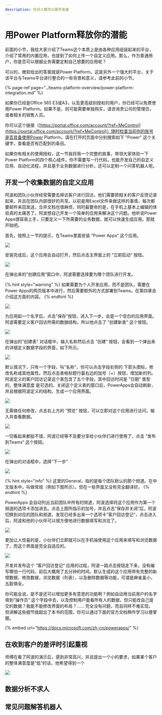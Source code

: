 ```yaml
---
description: 任何人都可以是开发者
---
```


# 用Power Platform释放你的潜能

前面的小节，我给大家介绍了Teams这个本质上是由各种应用组装起来的平台，介绍了常用的内置应用，也提到了如何上传一个自定义应用。那么，作为普通用户，你是否可以根据业务需要定制自己想要的应用呢？

可以的，微软给出的答案就是Power Platform。这是另外一个强大的平台，关于该平台与Teams平台进行整合的一些背景和意义，请参考此前的小节。

{% page-ref page="../teams-platform-overview/power-platform-integration.md" %}

如果你已经是Office 365 E3或A3，以及更高级别授权的用户，你已经可以免费使用Power Platform。如果不是，则可能需要单独购买，请咨询贵公司的管理员，或者相关的销售人员。

你可以这个链接（[https://portal.office.com/account/?ref=MeControl](https://portal.office.com/account/?ref=MeControl)）随时检查当前你的账号是否具备使用Power Platform，请在打开的页面中分别搜索如下 "Power" 这个关键字，查看是否有匹配到的条目。

如果你有相关的使用授权，这一节我将用一个完整的故事，带领大家体验一下Power Platform的四个核心组件，你不需要写一行代码，也能开发自己的自定义应用、自动化流程，并且基于业务数据进行分析，还可以定制一个问答机器人呢。

## 开发一个收集数据的自定义应用

阿波和团队小伙伴经常需要去拜访客户进行回访，他们需要把相关的客户反馈记录起来，并且在团队内部很好的共享。以前是用Excel文件来做这样的事情，每次都要邮件来回发送，合并文档也很麻烦，同时最要命的是，在手机上基本上编辑的体验真的太痛苦了。阿波想自己开发一个简单的应用来解决这个问题。他听说Power Apps很容易上手，只要定义一下所需要的业务数据，就可以快速生成应用。那就开始吧。

首先，按照上一节的提示，在Teams里面安装 ”Power Apps“ 这个应用。

![](../.gitbook/assets/tu-pian-%20%28113%29.png)

安装完成后，这个应用会自动打开，然后点击主界面上的 ”立即启动“ 按钮。

![](../.gitbook/assets/tu-pian-%20%28125%29.png)

在弹出来的”创建应用“窗口中，阿波需要选择要为哪个团队进行开发。

{% hint style="warning" %}
如果需要为个人开发应用，而不是团队，需要在Power Apps的网页版本中进行，然后需要额外的方式部署到Teams。在第四章会介绍这方面的内容。
{% endhint %}

![](../.gitbook/assets/tu-pian-%20%28131%29.png)

为应用起一个名字后，点击”保存“按钮，进入下一步，会是一个空白的应用界面。阿波需要定义客户回访所需的数据结构，所以他点击了 ”创建新表“ 这个按钮。

![](../.gitbook/assets/tu-pian-%20%28122%29.png)

在弹出的”创建表“ 对话框中，输入名称然后点击 ”创建“ 按钮，会看到一个弹出来的详细定义数据字段的界面，如下所示。

![](../.gitbook/assets/tu-pian-%20%2897%29.png)

默认情况下，只有一个字段，叫”名称“，你可以点击字段右侧的 下箭头图标，修改名称或其他属性。然后点击表格标题行最右边的加号（+）按钮，增加新的列。阿波定义的客户回访记录这个表包含了五个字段，其中回访时间是 ”日期“ 类型的，整体满意度 是可选的。关闭这个定义表的窗口后，PowerApps会自动刷新，并且根据阿波定义的结构，生成一个应用界面。

![](../.gitbook/assets/tu-pian-%20%28114%29.png)

无需做任何修改，点击右上方的 ”预览“ 按钮，可以立即对这个应用进行访问，输入并查看数据。

![](../.gitbook/assets/tu-pian-%20%28104%29.png)

一切看起来都挺不错，阿波已经等不及要分享给小伙伴们进行使用了，点击 ”发布到Teams“ 这个按钮。

![](../.gitbook/assets/tu-pian-%20%28117%29.png)

在弹出的对话框中，选择”下一步“

![](../.gitbook/assets/tu-pian-%20%28100%29.png)

{% hint style="info" %}
这里的General，指的是每个团队默认的那个频道。在中文版本中，叫做常规（例如下图所示）。但在一些界面又没有完全翻译好。
{% endhint %}

PowerApps 会自动列出当前团队中所有的频道，阿波选择将这个应用作为第一个频道的选项卡添加进去。点击上图所指示的加号，并且点击”保存并关闭“后，阿波切换到对应的团队和频道，发现已经多出来一个选项卡”客户回访登记“，点击进入后，阿波和他的小伙伴可以很方便地进行数据填写和浏览了。

![](../.gitbook/assets/tu-pian-%20%28130%29.png)

更加让人惊喜的是，小伙伴们立即就可以在手机端使用这个应用来填写和浏览数据了，而这个界面是完全自适应的。

![](../.gitbook/assets/tu-pian-%20%28127%29.png)

开发并发布这个 ”客户回访登记“ 应用的过程，阿波一路点击按钮走下来，没有编写哪怕一行代码，前后大概用了五分钟的时间。默认生成的这个应用带有完整的新增数据，修改数据，浏览数据（列表），以及删除数据等功能，可谓是麻雀虽小，五脏俱全。

你可能会说，是不是还可以增加更多有意思的功能啊？例如自动用当前用户的名字填到”操作员“ 这个字段中去，以及控制用户能看所有人的数据，但只能改自己提交的数据？我能不能修改界面的布局？...... 完全没有问题，而且同样不难实现。但讲解这些细节就超出了本书的范围，你可以通过下面的官方文档稍作学习以便掌握。

{% embed url="https://docs.microsoft.com/zh-cn/powerapps/" %}

## 在收到客户的差评时引起重视

师傅在看了阿波的演示后，感到非常高兴，并且提出一个小的要求，如果某个客户的整体满意度是”低“的话，他希望得到一个

![](../.gitbook/assets/tu-pian-%20%28107%29.png)

## 数据分析不求人



## 常见问题解答机器人



